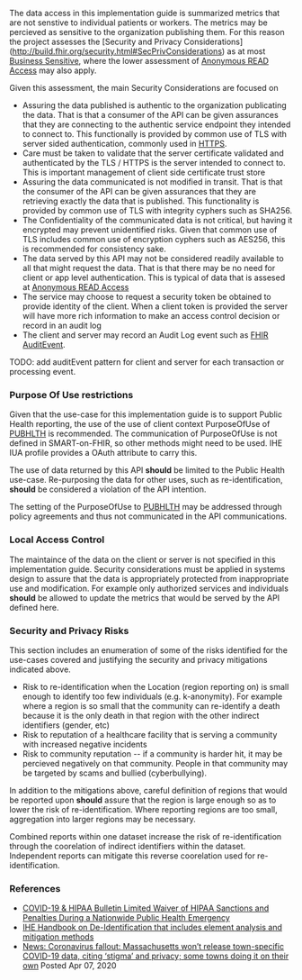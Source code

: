 The data access in this implementation guide is summarized metrics that are not senstive to individual patients or workers. The metrics may be percieved as sensitive to the organization publishing them. For this reason the project assesses the [Security and Privacy Considerations] (http://build.fhir.org/security.html#SecPrivConsiderations) as at most [Business Sensitive](http://build.fhir.org/security.html#Business), where the lower assessment of [Anonymous READ Access](http://build.fhir.org/security.html#Anonymous) may also apply.

Given this assessment, the main Security Considerations are focused on
- Assuring the data published is authentic to the organization publicating the data. That is that a consumer of the API can be given assurances that they are connecting to the authentic service endpoint they intended to connect to. This functionally is provided by common use of TLS with server sided authentication, commonly used in [HTTPS](http://build.fhir.org/security.html#http).
- Care must be taken to validate that the server certificate validated and authenticated by the TLS / HTTPS is the server intended to connect to. This is important management of client side certificate trust store
- Assuring the data communicated is not modified in transit. That is that the consumer of the API can be given assurances that they are retrieving exactly the data that is published. This functionality is provided by common use of TLS with integrity cyphers such as SHA256.
- The Confidentiality of the communicated data is not critical, but having it encrypted may prevent unidentified risks. Given that common use of TLS includes common use of encryption cyphers such as AES256, this is recommended for consistency sake.
- The data served by this API may not be considered readily available to all that might request the data. That is that there may be no need for client or app level authentication. This is typical of data that is assesed at [Anonymous READ Access](http://build.fhir.org/security.html#Anonymous)
- The service may choose to request a security token be obtained to provide identity of the client. When a client token is provided the server will have more rich information to make an access control decision or record in an audit log
- The client and server may record an Audit Log event such as [FHIR AuditEvent](http://build.fhir.org/security.html#audit).

TODO: add auditEvent pattern for client and server for each transaction or processing event.

### Purpose Of Use restrictions
Given that the use-case for this implementation guide is to support Public Health reporting, the use of the use of client context PurposeOfUse of [PUBHLTH](http://build.fhir.org/v3/ActReason/cs.html#v3-ActReason-PUBHLTH) is recommended. The communication of PurposeOfUse is not defined in SMART-on-FHIR, so other methods might need to be used. IHE IUA profile provides a OAuth attribute to carry this.

The use of data returned by this API **should** be limited to the Public Health use-case. Re-purposing the data for other uses, such as re-identification, **should** be considered a violation of the API intention.

The setting of the PurposeOfUse to [PUBHLTH](http://build.fhir.org/v3/ActReason/cs.html#v3-ActReason-PUBHLTH) may be addressed through policy agreements and thus not communicated in the API communications.

### Local Access Control
The maintaince of the data on the client or server is not specified in this implementation guide. Security considerations must be applied in systems design to assure that the data is appropriately protected from inappropriate use and modification. For example only authorized services and individuals **should** be allowed to update the metrics that would be served by the API defined here.

### Security and Privacy Risks
This section includes an enumeration of some of the risks identified for the use-cases covered and justifying the security and privacy mitigations indicated above.

- Risk to re-identification when the Location (region reporting on) is small enough to identify too few individuals (e.g. k-anonymity). For example where a region is so small that the community can re-identify a death because it is the only death in that region with the other indirect identifiers (gender, etc)
- Risk to reputation of a healthcare facility that is serving a community with increased negative incidents
- Risk to community reputation -- if a community is harder hit, it may be percieved negatively on that community. People in that community may be targeted by scams and bullied (cyberbullying).

In addition to the mitigations above, careful definition of regions that would be reported upon **should** assure that the region is large enough so as to lower the risk of re-identification. Where reporting regions are too small, aggregation into larger regions may be necessary.

Combined reports within one dataset increase the risk of re-identification through the coorelation of indirect identifiers within the dataset. Independent reports can mitigate this reverse coorelation used for re-identification.

### References
* [COVID-19 & HIPAA Bulletin Limited Waiver of HIPAA Sanctions and Penalties During a Nationwide Public Health Emergency](https://www.hhs.gov/sites/default/files/hipaa-and-covid-19-limited-hipaa-waiver-bulletin-508.pdf)
* [IHE Handbook on De-Identification that includes element analysis and mitigation methods](https://wiki.ihe.net/index.php/Healthcare_De-Identification_Handbook)
* [News: Coronavirus fallout: Massachusetts won’t release town-specific COVID-19 data, citing ‘stigma’ and privacy; some towns doing it on their own](https://www.masslive.com/coronavirus/2020/04/coronavirus-fallout-massachusetts-wont-release-town-specific-covid-19-data-citing-stigma-and-privacy-some-towns-doing-it-on-their-own.html) Posted Apr 07, 2020

